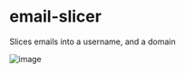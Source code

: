 # email-slicer
Slices emails into a username, and a domain

![image](https://user-images.githubusercontent.com/38474028/163585157-94b04939-621e-43c5-8132-a8308a948165.png)
